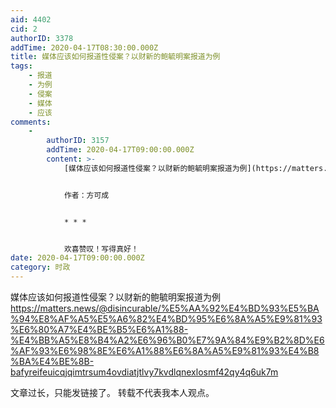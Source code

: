 ```yaml
---
aid: 4402
cid: 2
authorID: 3378
addTime: 2020-04-17T08:30:00.000Z
title: 媒体应该如何报道性侵案？以财新的鲍毓明案报道为例
tags:
    - 报道
    - 为例
    - 侵案
    - 媒体
    - 应该
comments:
    -
        authorID: 3157
        addTime: 2020-04-17T09:00:00.000Z
        content: >-
            [媒体应该如何报道性侵案？以财新的鲍毓明案报道为例](https://matters.news/@disincurable/%E5%AA%92%E4%BD%93%E5%BA%94%E8%AF%A5%E5%A6%82%E4%BD%95%E6%8A%A5%E9%81%93%E6%80%A7%E4%BE%B5%E6%A1%88-%E4%BB%A5%E8%B4%A2%E6%96%B0%E7%9A%84%E9%B2%8D%E6%AF%93%E6%98%8E%E6%A1%88%E6%8A%A5%E9%81%93%E4%B8%BA%E4%BE%8B-bafyreifeuicqjqimtrsum4ovdiatjtlvy7kvdlqnexlosmf42qy4q6uk7m)


            作者：方可成


            * * *


            欢喜赞叹！写得真好！
date: 2020-04-17T09:00:00.000Z
category: 时政
---
```


媒体应该如何报道性侵案？以财新的鲍毓明案报道为例 https://matters.news/@disincurable/%E5%AA%92%E4%BD%93%E5%BA%94%E8%AF%A5%E5%A6%82%E4%BD%95%E6%8A%A5%E9%81%93%E6%80%A7%E4%BE%B5%E6%A1%88-%E4%BB%A5%E8%B4%A2%E6%96%B0%E7%9A%84%E9%B2%8D%E6%AF%93%E6%98%8E%E6%A1%88%E6%8A%A5%E9%81%93%E4%B8%BA%E4%BE%8B-bafyreifeuicqjqimtrsum4ovdiatjtlvy7kvdlqnexlosmf42qy4q6uk7m

文章过长，只能发链接了。 转载不代表我本人观点。
